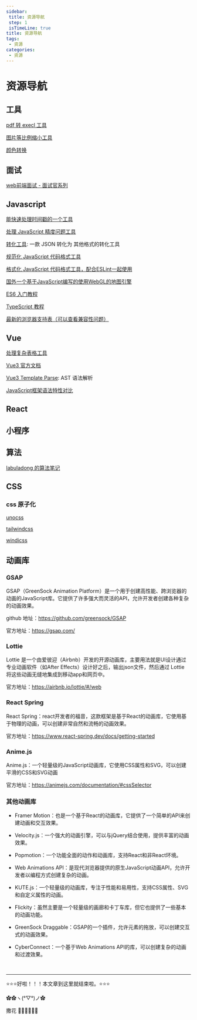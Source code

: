 ```yaml
---
sidebar: 
 title: 资源导航
 step: 1
 isTimeLine: true
title: 资源导航
tags:
 - 资源
categories:
 - 资源
---
```

[]()
# 资源导航
## 工具
[pdf 转 execl 工具](https://smallpdf.com/pdf-to-excel)

[图片等比例缩小工具](https://picresize.com/)

[颜色转换](https://www.fenxianglu.cn/tool/color)

## 面试
[web前端面试 - 面试官系列](https://vue3js.cn/interview/es6/var_let_const.html)

## Javascript
[能快速处理时间戳的一个工具](https://dayjs.fenxianglu.cn/)

[处理 JavaScript 精度问题工具](http://mikemcl.github.io/big.js/)

[转化工具](https://transform.tools/json-schema-to-openapi-schema): 一款 JSON 转化为 其他格式的转化工具

[规范化 JavaScript 代码格式工具](https://eslint.nodejs.cn/)

[格式化 JavaScript 代码格式工具，配合ESLint一起使用](https://www.prettier.cn/)

[国外一个基于JavaScript编写的使用WebGL的地图引擎](https://zouyaoji.top/vue-cesium/#/zh-CN)

[ES6 入门教程](https://es6.ruanyifeng.com/)

[TypeScript 教程](https://wangdoc.com/typescript/)

[最新的浏览器支持表（可以查看兼容性问题）](https://caniuse.com/)

## Vue
[处理复杂表格工具](https://vxetable.cn/#/table/start/install)

[Vue3 官方文档](https://cn.vuejs.org/)

[Vue3 Template Parse](https://template-explorer.vuejs.org/#eyJzcmMiOiI8ZGl2PkhlbGxvIFdvcmxkPC9kaXY+Iiwib3B0aW9ucyI6e319): AST 语法解析

[JavaScript框架语法特性对比](https://component-party.jason-liang.com/)

## React

## 小程序

## 算法
[labuladong 的算法笔记](https://labuladong.online/algo/)

## CSS
### css 原子化
[unocss](https://alfred-skyblue.github.io/unocss-docs-cn/)

[tailwindcss](https://www.tailwindcss.cn/)

[windicss](https://cn.windicss.org/)

## 动画库
### GSAP
GSAP（GreenSock Animation Platform）是一个用于创建高性能、跨浏览器的动画的JavaScript库。它提供了许多强大而灵活的API，允许开发者创建各种复杂的动画效果。

github 地址：https://github.com/greensock/GSAP

官方地址：https://gsap.com/

### Lottie
Lottie 是一个由爱彼迎（Airbnb）开发的开源动画库，主要用法就是UI设计通过专业动画软件（如After Effects）设计好之后，输出json文件，然后通过 Lottie 将这些动画无缝地集成到移动app和网页中。

官方地址：https://airbnb.io/lottie/#/web

### React Spring
React Spring：react开发者的福音，这款框架是基于React的动画库，它使用基于物理的动画，可以创建非常自然和流畅的动画效果。

官方地址：https://www.react-spring.dev/docs/getting-started


### Anime.js
Anime.js：一个轻量级的JavaScript动画库，它使用CSS属性和SVG，可以创建平滑的CSS和SVG动画

官方地址：https://animejs.com/documentation/#cssSelector

### 其他动画库
- Framer Motion：也是一个基于React的动画库，它提供了一个简单的API来创建动画和交互效果。

- Velocity.js：一个强大的动画引擎，可以与jQuery结合使用，提供丰富的动画效果。

- Popmotion：一个功能全面的动作和动画库，支持React和非React环境。

- Web Animations API：是现代浏览器提供的原生JavaScript动画API，允许开发者以编程方式创建复杂的动画。

- KUTE.js：一个轻量级的动画库，专注于性能和易用性，支持CSS属性、SVG和自定义属性的动画。

- Flickity：虽然主要是一个轻量级的画廊和卡丁车库，但它也提供了一些基本的动画功能。

- GreenSock Draggable：GSAP的一个插件，允许元素的拖放，可以创建交互式的动画效果。

- CyberConnect：一个基于Web Animations API的库，可以创建复杂的动画和过渡效果。

<br/>
<hr />

⭐️⭐️⭐️好啦！！！本文章到这里就结束啦。⭐️⭐️⭐️

✿✿ヽ(°▽°)ノ✿

撒花 🌸🌸🌸🌸🌸🌸
